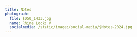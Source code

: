 ```yaml
---
title: Notes
photograph:
  file: $D50_1433.jpg
  name: Rhine Locks V
  socialmedia: /static/images/social-media/$Notes-2024.jpg
---
```

